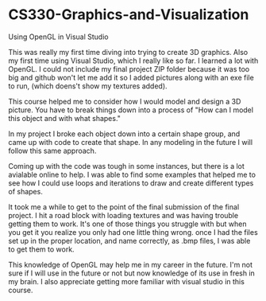 # CS330-Graphics-and-Visualization
Using OpenGL in Visual Studio

This was really my first time diving into trying to create 3D graphics. Also my first time using Visual Studio, which I really like so far. I learned a lot with OpenGL. I could not include my final project ZIP folder because it was too big and github won't let me add it so I added pictures along with an exe file to run, (which doens't show my textures added). 

This course helped me to consider how I would model and design a 3D picture. You have to break things down into a process of 
"How can I model this object and with what shapes."

In my project I broke each object down into a certain shape group, and came up with code to create that shape. In any modeling 
in the future I will follow this same approach. 

Coming up with the code was tough in some instances, but there is a lot avialable online to help. I was able to find 
some examples that helped me to see how I could use loops and iterations to draw and create different types of shapes. 

It took me a while to get to the point of the final submission of the final project. I hit a road block with loading 
textures and was having trouble getting them to work. It's one of those things you struggle with but when you get it 
you realize you only had one little thing wrong. once I had the files set up in the proper location, and name correctly, 
as .bmp files, I was able to get them to work. 

This knowledge of OpenGL may help me in my career in the future. I'm not sure if I will use in the future or not 
but now knowledge of its use in fresh in my brain. I also appreciate getting more familiar with visual studio 
in this course. 
